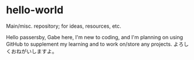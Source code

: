 # hello-world
Main/misc. repository; for ideas, resources, etc.

Hello passersby,
Gabe here, I'm new to coding, and I'm planning on using GitHub to supplement my learning and to work on/store any projects. よろしくおねがいしますよ。
